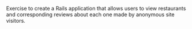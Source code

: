 Exercise to create a Rails application that allows users to view restaurants and corresponding reviews about each one made by anonymous site visitors.

